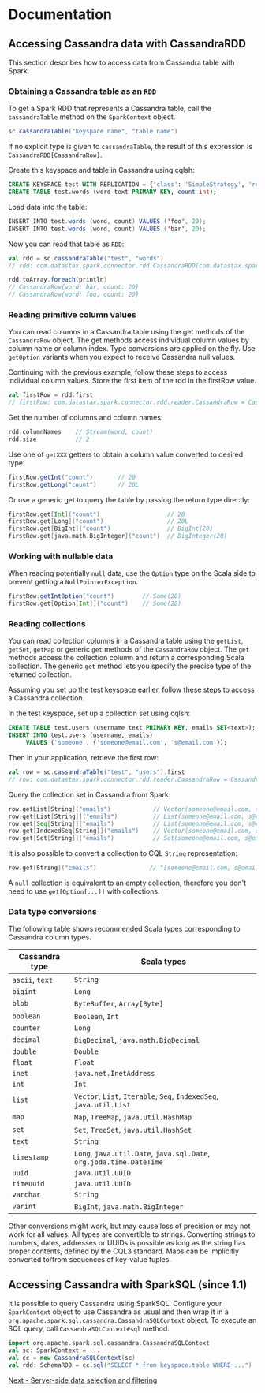 # Documentation
## Accessing Cassandra data with CassandraRDD

This section describes how to access data from Cassandra table with Spark.   

### Obtaining a Cassandra table as an `RDD`

To get a Spark RDD that represents a Cassandra table, 
call the `cassandraTable` method on the `SparkContext` object. 

```scala
sc.cassandraTable("keyspace name", "table name")
```    

If no explicit type is given to `cassandraTable`, the result of this expression is `CassandraRDD[CassandraRow]`. 

Create this keyspace and table in Cassandra using cqlsh:

```sql
CREATE KEYSPACE test WITH REPLICATION = {'class': 'SimpleStrategy', 'replication_factor': 1 };
CREATE TABLE test.words (word text PRIMARY KEY, count int);
```
    
Load data into the table:

```scala
INSERT INTO test.words (word, count) VALUES ('foo', 20);
INSERT INTO test.words (word, count) VALUES ('bar', 20);
```

Now you can read that table as `RDD`:

```scala
val rdd = sc.cassandraTable("test", "words")
// rdd: com.datastax.spark.connector.rdd.CassandraRDD[com.datastax.spark.connector.rdd.reader.CassandraRow] = CassandraRDD[0] at RDD at CassandraRDD.scala:41

rdd.toArray.foreach(println)
// CassandraRow{word: bar, count: 20}
// CassandraRow{word: foo, count: 20}   
```

### Reading primitive column values

You can read columns in a Cassandra table using the get methods of the `CassandraRow` object. 
The get methods access individual column values by column name or column index.
Type conversions are applied on the fly. Use `getOption` variants when you expect to receive Cassandra null values.

Continuing with the previous example, follow these steps to access individual column values.
Store the first item of the rdd in the firstRow value.

```scala
val firstRow = rdd.first
// firstRow: com.datastax.spark.connector.rdd.reader.CassandraRow = CassandraRow{word: bar, count: 20}
```

Get the number of columns and column names:

```scala
rdd.columnNames    // Stream(word, count) 
rdd.size           // 2 
```

Use one of `getXXX` getters to obtain a column value converted to desired type: 
```scala
firstRow.getInt("count")       // 20       
firstRow.getLong("count")      // 20L  
```

Or use a generic get to query the table by passing the return type directly:

```scala
firstRow.get[Int]("count")                   // 20       
firstRow.get[Long]("count")                  // 20L
firstRow.get[BigInt]("count")                // BigInt(20)
firstRow.get[java.math.BigInteger]("count")  // BigInteger(20)
```

### Working with nullable data

When reading potentially `null` data, use the `Option` type on the Scala side to prevent getting a `NullPointerException`.

```scala
firstRow.getIntOption("count")        // Some(20)
firstRow.get[Option[Int]]("count")    // Some(20)    
```

### Reading collections

You can read collection columns in a Cassandra table using the `getList`, `getSet`, `getMap` or generic `get` 
methods of the `CassandraRow` object. The `get` methods access 
the collection column and return a corresponding Scala collection. 
The generic `get` method lets you specify the precise type of the returned collection.

Assuming you set up the test keyspace earlier, follow these steps to access a Cassandra collection.

In the test keyspace, set up a collection set using cqlsh:

```sql
CREATE TABLE test.users (username text PRIMARY KEY, emails SET<text>);
INSERT INTO test.users (username, emails) 
     VALUES ('someone', {'someone@email.com', 's@email.com'});
```

Then in your application, retrieve the first row: 

```scala
val row = sc.cassandraTable("test", "users").first
// row: com.datastax.spark.connector.rdd.reader.CassandraRow = CassandraRow{username: someone, emails: [someone@email.com, s@email.com]}
```

Query the collection set in Cassandra from Spark:

```scala
row.getList[String]("emails")            // Vector(someone@email.com, s@email.com)
row.get[List[String]]("emails")          // List(someone@email.com, s@email.com)    
row.get[Seq[String]]("emails")           // List(someone@email.com, s@email.com)   :Seq[String]
row.get[IndexedSeq[String]]("emails")    // Vector(someone@email.com, s@email.com) :IndexedSeq[String]
row.get[Set[String]]("emails")           // Set(someone@email.com, s@email.com)
```

It is also possible to convert a collection to CQL `String` representation:

```scala
row.get[String]("emails")               // "[someone@email.com, s@email.com]"
```

A `null` collection is equivalent to an empty collection, therefore you don't need to use `get[Option[...]]` 
with collections.

### Data type conversions

The following table shows recommended Scala types corresponding to Cassandra column types. 

| Cassandra type    | Scala types
|-------------------|--------------------------------------------
| `ascii`, `text`   | `String`                                         
| `bigint`          | `Long`                                       
| `blob`            | `ByteBuffer`, `Array[Byte]` 
| `boolean`         | `Boolean`, `Int`              
| `counter`         | `Long`                       
| `decimal`         | `BigDecimal`, `java.math.BigDecimal` 
| `double`          | `Double`    
| `float`           | `Float`    
| `inet`            | `java.net.InetAddress` 
| `int`             | `Int` 
| `list`            | `Vector`, `List`, `Iterable`, `Seq`, `IndexedSeq`, `java.util.List` 
| `map`             | `Map`, `TreeMap`, `java.util.HashMap` 
| `set`             | `Set`, `TreeSet`, `java.util.HashSet` 
| `text`            | `String` 
| `timestamp`       | `Long`, `java.util.Date`, `java.sql.Date`, `org.joda.time.DateTime` 
| `uuid`            | `java.util.UUID` 
| `timeuuid`        | `java.util.UUID` 
| `varchar`         | `String` 
| `varint`          | `BigInt`, `java.math.BigInteger` 

Other conversions might work, but may cause loss of precision or may not work for all values. 
All types are convertible to strings. Converting strings to numbers, dates, 
addresses or UUIDs is possible as long as the string has proper 
contents, defined by the CQL3 standard. Maps can be implicitly converted to/from sequences of key-value tuples.

## Accessing Cassandra with SparkSQL (since 1.1)
It is possible to query Cassandra using SparkSQL. Configure your `SparkContext` object
to use Cassandra as usual and then wrap it in a `org.apache.spark.sql.cassandra.CassandraSQLContext` object.
To execute an SQL query, call `CassandraSQLContext#sql` method.

```scala
import org.apache.spark.sql.cassandra.CassandraSQLContext
val sc: SparkContext = ...
val cc = new CassandraSQLContext(sc)
val rdd: SchemaRDD = cc.sql("SELECT * from keyspace.table WHERE ...")
```

[Next - Server-side data selection and filtering](3_selection.md)
